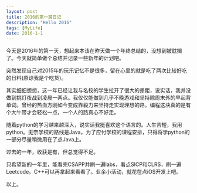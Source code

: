 ```yaml
---
layout: post
title: 2016的第一篇日记
description: "Hello 2016"
tags: [MyLife]
date: 2016-1-1
---
```


今天是2016年的第一天，想起来本该在昨天做一个年终总结的，没想到被耽搁了。今天就简单做个总结并记录一些新年的计划吧。

突然发现自己对2015年的玩乐记忆不是很多，留在心里的就是吃了两次比较好吃的日料(原谅我是个吃货)。

其实细细想想，这一年已经让我与名校的学生拉开了很大的差距，说实话，我并没做到挑灯夜战到凌晨一两点。我仅仅能做到几乎不晚游戏和坚持除周末外的早起背单词。曾经的热血方刚如今变成靠毅力来坚持走实现理想的路。编程这块真的是有个大牛带才会轻松一点，一个人的路真心不好走。

随着python的学习越来越深入，说实话我挺喜欢这个语言的。人生苦短，我用python。无奈学校的路线是Java，为了应付学校的课程安排，只得将学python的一部分尽量稍微用在了点Java上。

过去的一年，收获是有，但总觉得不足。

只希望新的一年里，能看完CSAPP并刷一遍labs，看点SICP和CLRS，刷一遍Leetcode。C++可以再拿起来看看了。业余小活动，就花在点iOS开发上吧。


以上。